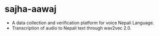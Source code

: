 # sajha-aawaj
 - A data collection and verification platform for voice Nepali Language.  
 - Transcription of audio to Nepali text through wav2vec 2.0.
